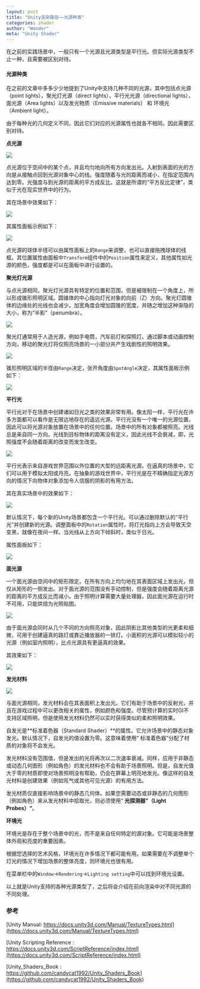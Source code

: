 ```yaml
---
layout: post
title: "Unity渲染路径——光源种类"
categories: shader
author: "Wonder"
meta: "Unity Shader"
---
```


在之前的实践场景中，一般只有一个光源且光源类型是平行光。但实际光源类型不止一种，且需要被区别对待。

#### 光源种类

在之前的文章中多多少少地提到了Unity中支持几种不同的光源，其中包括点光源（point lights），聚光灯光源（direct lights），平行光光源（directional lights）， 面光源（Area lights）以及发光物质（Emissive materials） 和 环境光（Ambient light）。

由于每种光的几何定义不同，因此它们对应的光源属性也就各不相同。因此需要区别对待。

**点光源**

![]({{site.url}}/assets/image/posts_images/PointLightDiagram.svg)



点光源位于空间中的某个点，并且均匀地向所有方向发出光。入射到表面的光的方向是从接触点回到光源对象中心的线。强度随着与光的距离而减小，在指定范围内达到零。光强度与到光源的距离的平方成反比。这就是所谓的“平方反比定律”，类似于光在现实世界中的行为。

其在场景中效果如下：



![]({{site.url}}/assets/image/posts_images/Light-Point.jpg)



其属性面板示例如下：



![]({{site.url}}/assets/image/posts_images/pointlight_setting.png)



点光源的球体半径可以由属性面板上的`Range`来调整，也可以直接拖拽球体的线框。其位置属性由面板中`Transform`组件中的`Position`属性来定义，其他属性如光源的颜色，强度都是可以在面板中进行设置的。

**聚光灯光源**

与点光源相同，聚光灯光源具有特定的位置和范围，但是被限制在一个角度上，所以形成锥形照明区域。圆锥体的中心指向灯光对象的向前（Z）方向。聚光灯圆锥体的边缘处的光线也会减少。加宽角度会增加圆锥的宽度，并随之增加这种渐隐的大小，称为“半影”（penumbra）。

![]({{site.url}}/assets/image/posts_images/SpotLightDiagram.svg)

聚光灯通常用于人造光源，例如手电筒，汽车前灯和探照灯。通过脚本或动画控制方向，移动的聚光灯将仅照亮场景的一小部分并产生戏剧性的照明效果。

![]({{site.url}}/assets/image/posts_images/Light-Spot.jpg)

锥形照明区域的半径由`Range`决定，张开角度由`SpotAngle`决定，其属性面板示例如下：

![]({{site.url}}/assets/image/posts_images/spotlight_setting.png)

**平行光**

平行光对于在场景中创建诸如日光之类的效果非常有用。像太阳一样，平行光在许多方面都可以看作是无限远地存在的遥远光源。平行光没有一个唯一的光源位置，因此可以将光源对象放置在场景中的任何位置。场景中的所有对象都被照亮。光线总是来自同一方向。光线到目标物体的距离没有定义，因此光线不会衰减，即，光照强度不会随着距离的改变而发生改变。

![]({{site.url}}/assets/image/posts_images/DirectionalLightDiagram.svg)

平行光表示来自游戏世界范围以外位置的大型的远距离光源。在逼真的场景中，它们可以用于模拟太阳或月亮。在抽象的游戏世界中，平行光是在不精确指定光源方向的情况下向物体对象添加令人信服的阴影的有用方法。

其在真实场景中的效果如下：

![]({{site.url}}/assets/image/posts_images/Light-Direct.jpg)

默认情况下，每个新的Unity场景都包含一个平行光。可以通过删除默认的“平行光”并创建新的光源。调整面板中的`Rotation`属性时，将灯光指向上方会导致天空变黑，就像在夜间一样。当光线从上方向下倾斜时，类似于日光。

属性面板如下：

![]({{site.url}}/assets/image/posts_images/DirectionalLight_setting.png)

**面光源**

一个面光源由空间中的矩形限定。在所有方向上均匀地在其表面区域上发出光，但仅从矩形的一侧发出。对于面光源的范围没有手动控制，但是强度会随着距离光源的距离的平方成反比而减小。由于照明计算需要大量处理器，因此面光源在运行时不可用，只能烘焙为光照贴图。

![]({{site.url}}/assets/image/posts_images/AreaLightDiagram.svg)

由于面光源会同时从几个不同的方向照亮对象，因此阴影比其他类型的光更柔和细微，可用于创建逼真的路灯或靠近播放器的一排灯。小面积的光源可以模拟较小的光源（例如室内照明），比点光源具有更逼真的效果。

其效果如下：

![]({{site.url}}/assets/image/posts_images/AreaLights.png)

**发光材料**

![]({{site.url}}/assets/image/posts_images/EmissiveMaterial.png)

与面光源相同，发光材料会在其表面积上发出光。它们有助于场景中的反射光，并且在游戏过程中可以更改相关的属性，例如颜色和强度。尽管预计算的实时GI不支持区域照明，但是使用发光材料仍然可以实时获得类似的柔和照明效果。

自发光是**标准着色器（Standard Shader）**的属性。它允许场景中的静态对象发光。默认情况下，自发光的值设置为零。这意味着使用“ 标准着色器”分配了材质的对象将不会发光。

发光材料没有范围值，但是发出的光将再次以二次速率衰减。同样，应用于非静态或动态几何图形（例如角色）的发光材料也不会有助于场景照明。但是，自发光值大于零的材质即使对场景照明没有帮助，仍会在屏幕上明亮地发光。像这样的自发光材料是创建效果（例如氖气或其他可见光源）的有用方法。

发光材质仅直接影响场景中的静态几何体。如果您需要动态或非静态的几何图形（例如角色）来从发光材料中拾取光，则必须使用“ **光探测器”（Light Probes）“**。

**环境光**

环境光是存在于整个场景中的光，而不是来自任何特定的源对象。它可能是场景整体外观和亮度的重要因素。

根据您选择的艺术风格，环境光在许多情况下都可能有用。如果需要在不调整单个灯光的情况下增加场景的整体亮度，则环境光也很有用。

在菜单栏中的`Window`->`Rendering`->`Lighting setting`中可以找到环境光设置。



以上就是Unity支持的各种光源类型了，之后将会介绍在前向渲染中对不同光源的不同处理。

### 参考

[Unity Manual: https://docs.unity3d.com/Manual/TextureTypes.html](https://docs.unity3d.com/Manual/TextureTypes.html)

[Unity Scripting Reference : https://docs.unity3d.com/ScriptReference/index.html](https://docs.unity3d.com/ScriptReference/index.html)

[Unity_Shaders_Book : https://github.com/candycat1992/Unity_Shaders_Book](https://github.com/candycat1992/Unity_Shaders_Book)

